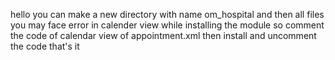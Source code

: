 
hello you can make a new directory with name om_hospital and then all files
you may face error in calender view while installing the module so comment the code of calendar view of appointment.xml then install and uncomment the code that's it

